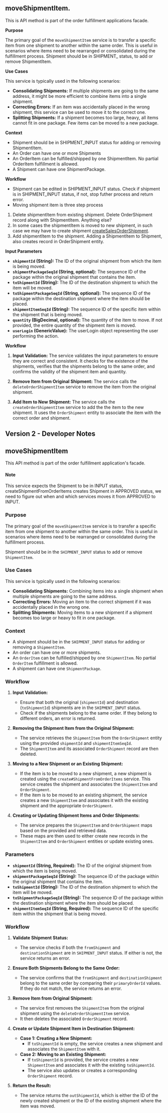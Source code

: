 ## **moveShipmentItem**.

This is API method is part of the order fulfillment applications facade. 

**Purpose**

The primary goal of the `moveShipmentItem` service is to transfer a specific item from one shipment to another within the same order. This is useful in scenarios where items need to be rearranged or consolidated during the fulfillment process.
Shipment should be in SHIPMENT_ status, to add or remove ShipmentItem.  

**Use Cases**

This service is typically used in the following scenarios:

*   **Consolidating Shipments:** If multiple shipments are going to the same address, it might be more efficient to combine items into a single shipment.
*   **Correcting Errors:** If an item was accidentally placed in the wrong shipment, this service can be used to move it to the correct one.
*   **Splitting Shipments:** If a shipment becomes too large, heavy, all items cannot fit in one package. Few items can be moved to a new package. 

**Context**
*  Shipment should be in SHIPMENT_INPUT status for adding or removing ShipmentItem.
*  An Order can have one or more Shipments
*  An OrderItem can be fulfilled/shipped by one ShipmentItem. No partial OrderItem fulfillment is allowed.
*  A Shipment can have one ShipmentPackage.

**Workflow**
*  Shipment can be edited in SHIPMENT_INPUT status. Check if shipment is in SHIPMENT_INPUT status, if not, stop futher process and return error.
*  Moving shipment item is three step process 
  1. Delete shipmentItem from existing shipment. Delete OrderShipment record along with ShipmentItem. Anything else?
  2. In some cases the shipmentItem is moved to new shipment, in such case we may have to create shipment [createSalesOrderShipment](createSalesOrderShipment.md). 
  3. Add shipmentItem to the shipment. Adding a ShipmentItem to Shipment, also creates record in OrderShipment entity.


**Input Parameters**

*   **`shipmentId` (String):** The ID of the original shipment from which the item is being moved.
*   **`shipmentPackageSeqId` (String, optional):** The sequence ID of the package within the original shipment that contains the item.
*   **`toShipmentId` (String):** The ID of the destination shipment to which the item will be moved.
*   **`toShipmentPackageSeqId` (String, optional):** The sequence ID of the package within the destination shipment where the item should be placed.
*   **`shipmentItemSeqId` (String):** The sequence ID of the specific item within the shipment that is being moved.
*   **`quantity` (BigDecimal, optional):** The quantity of the item to move. If not provided, the entire quantity of the shipment item is moved.
*   **`userLogin` (GenericValue):** The userLogin object representing the user performing the action.


**Workflow**

1.  **Input Validation:** The service validates the input parameters to ensure they are correct and consistent. It checks for the existence of the shipments, verifies that the shipments belong to the same order, and confirms the validity of the shipment item and quantity.

2.  **Remove Item from Original Shipment:** The service calls the `deleteOrderShipmentItem` service to remove the item from the original shipment.

3.  **Add Item to New Shipment:** The service calls the `createOrderShipmentItem` service to add the the item to the new shipment. It uses the `OrderShipment` entity to associate the item with the correct order and shipment.

## Version 2 - Developer Notes 
## **moveShipmentItem**

This API method is part of the order fulfillment application's facade.

#### Note
This service expects the Shipment to be in INPUT status, createShipmentFromOrderItems creates Shipment in APPROVED status, we need to figure out when and which services moves it from APPROVED to INPUT. 

### **Purpose**

The primary goal of the `moveShipmentItem` service is to transfer a specific item from one shipment to another within the same order. This is useful in scenarios where items need to be rearranged or consolidated during the fulfillment process.

Shipment should be in the `SHIPMENT_INPUT` status to add or remove `ShipmentItem`.

### **Use Cases**

This service is typically used in the following scenarios:

- **Consolidating Shipments:** Combining items into a single shipment when multiple shipments are going to the same address.
- **Correcting Errors:** Moving an item to the correct shipment if it was accidentally placed in the wrong one.
- **Splitting Shipments:** Moving items to a new shipment if a shipment becomes too large or heavy to fit in one package.

### **Context**

- A shipment should be in the `SHIPMENT_INPUT` status for adding or removing a `ShipmentItem`.
- An order can have one or more shipments.
- An `OrderItem` can be fulfilled/shipped by one `ShipmentItem`. No partial `OrderItem` fulfillment is allowed.
- A shipment can have one `ShipmentPackage`.

### **Workflow**

1. **Input Validation:** 
   - Ensure that both the original (`shipmentId`) and destination (`toShipmentId`) shipments are in the `SHIPMENT_INPUT` status. 
   - Check if the shipments belong to the same order. If they belong to different orders, an error is returned.

2. **Removing the Shipment Item from the Original Shipment:**
   - The service retrieves the `ShipmentItem` from the `OrderShipment` entity using the provided `shipmentId` and `shipmentItemSeqId`.
   - The `ShipmentItem` and its associated `OrderShipment` record are then deleted.

3. **Moving to a New Shipment or an Existing Shipment:**
   - If the item is to be moved to a new shipment, a new shipment is created using the `create#ShipmentFromOrderItems` service. This service creates the shipment and associates the `ShipmentItem` and `OrderShipment`.
   - If the item is to be moved to an existing shipment, the service creates a new `ShipmentItem` and associates it with the existing shipment and the appropriate `OrderShipment`.

4. **Creating or Updating Shipment Items and Order Shipments:**
   - The service prepares the `ShipmentItem` and `OrderShipment` maps based on the provided and retrieved data.
   - These maps are then used to either create new records in the `ShipmentItem` and `OrderShipment` entities or update existing ones.

### **Parameters**

- **`shipmentId` (String, Required):** The ID of the original shipment from which the item is being moved.
- **`shipmentPackageSeqId` (String):** The sequence ID of the package within the original shipment that contains the item.
- **`toShipmentId` (String):** The ID of the destination shipment to which the item will be moved.
- **`toShipmentPackageSeqId` (String):** The sequence ID of the package within the destination shipment where the item should be placed.
- **`shipmentItemSeqId` (String, Required):** The sequence ID of the specific item within the shipment that is being moved.

### **Workflow**

1. **Validate Shipment Status:**
   - The service checks if both the `fromShipment` and `destinationShipment` are in `SHIPMENT_INPUT` status. If either is not, the service returns an error.

2. **Ensure Both Shipments Belong to the Same Order:**
   - The service confirms that the `fromShipment` and `destinationShipment` belong to the same order by comparing their `primaryOrderId` values. If they do not match, the service returns an error.

3. **Remove Item from Original Shipment:**
   - The service first removes the `ShipmentItem` from the original shipment using the `deleteOrderShipmentItem` service.
   - It then deletes the associated `OrderShipment` record.

4. **Create or Update Shipment Item in Destination Shipment:**
   - **Case 1: Creating a New Shipment:**
     - If `toShipmentId` is empty, the service creates a new shipment and associates the `ShipmentItem` with it.
   - **Case 2: Moving to an Existing Shipment:**
     - If `toShipmentId` is provided, the service creates a new `ShipmentItem` and associates it with the existing `toShipmentId`.
     - The service also updates or creates a corresponding `OrderShipment` record.

5. **Return the Result:**
   - The service returns the `outShipmentId`, which is either the ID of the newly created shipment or the ID of the existing shipment where the item was moved.


